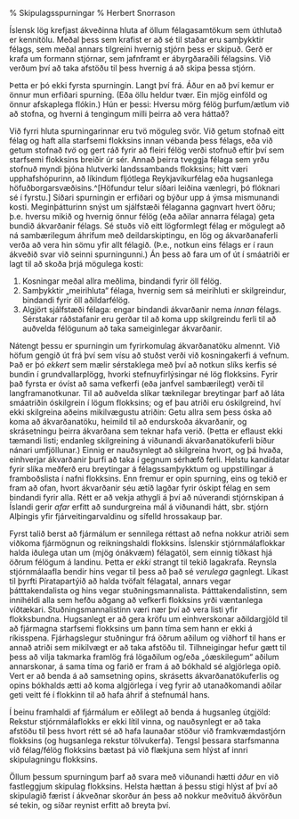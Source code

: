 % Skipulagsspurningar
% Herbert Snorrason

Íslensk lög krefjast ákveðinna hluta af öllum félagasamtökum sem úthlutað er kennitölu. Meðal þess sem krafist er að sé til staðar eru samþykktir félags, sem meðal annars tilgreini hvernig stjórn þess er skipuð. Gerð er krafa um formann stjórnar, sem jafnframt er ábyrgðaraðili félagsins. Við verðum því að taka afstöðu til þess hvernig á að skipa þessa stjórn.

Þetta er þó ekki fyrsta spurningin. Langt því frá. Áður en að því kemur er önnur mun erfiðari spurning. (Eða öllu heldur tvær. Ein mjög einföld og önnur afskaplega flókin.) Hún er þessi: Hversu mörg félög þurfum/ætlum við að stofna, og hverni á tengingum milli þeirra að vera háttað?

Við fyrri hluta spurningarinnar eru tvö möguleg svör. Við getum stofnað eitt félag og haft alla starfsemi flokksins innan vébanda þess félags, eða við getum stofnað *tvö* og gert ráð fyrir að fleiri félög verði stofnuð eftir því sem starfsemi flokksins breiðir úr sér. Annað þeirra tveggja félaga sem yrðu stofnuð myndi þjóna hlutverki landssambands flokksins; hitt væri upphafshópurinn, að líkindum fljótlega Reykjavíkurfélag eða hugsanlega höfuðborgarsvæðisins.^[Höfundur telur síðari leiðina vænlegri, þó flóknari sé í fyrstu.]
Síðari spurningin er erfiðari og býður upp á ýmsa mismunandi kosti. Meginþátturinn snýst um sjálfstæði félaganna gagnvart hvert öðru; þ.e. hversu mikið og hvernig önnur félög (eða aðilar annarra félaga) geta bundið ákvarðanir félags. Sé stuðs við eitt lögformlegt félag er mögulegt að ná sambærilegum áhrifum með deildarskiptingu, en lög og ákvarðanaferli verða að vera hin sömu yfir allt félagið. (Þ.e., notkun eins félags er í raun ákveðið svar við seinni spurningunni.) Án þess að fara um of út í smáatriði er lagt til að skoða þrjá mögulega kosti:

1. Kosningar meðal allra meðlima, bindandi fyrir öll félög.
2. Samþykktir „meirihluta“ félaga, hvernig sem sá meirihluti er skilgreindur, bindandi fyrir öll aðildarfélög.
3. Algjört sjálfstæði félaga: engar bindandi ákvarðanir nema *innan* félags. Sérstakar ráðstafanir eru gerðar til að koma upp skilgreindu ferli til að auðvelda félögunum að taka sameiginlegar ákvarðanir.

Nátengt þessu er spurningin um fyrirkomulag ákvarðanatöku almennt. Við höfum gengið út frá því sem vísu að stuðst verði við kosningakerfi á vefnum. Það er þó *ekkert* sem mælir sérstaklega með því að notkun slíks kerfis sé bundin í grundvallarplögg, hvorki stefnuyfirlýsingar né lög flokksins. Fyrir það fyrsta er óvíst að sama vefkerfi (eða janfvel sambærilegt) verði til langframanotkunar. Til að auðvelda slíkar tæknilegar breytingar þarf að láta smáatriðin óskilgrein í lögum flokksins; og ef þau atriði eru óskilgreind, hví ekki skilgreina aðeins mikilvægustu atriðin: Getu allra sem þess óska að koma að ákvarðanatöku, heimild til að endurskoða ákvarðanir, og skrásetningu þeirra ákvarðana sem teknar hafa verið. (Þetta er eflaust ekki tæmandi listi; endanleg skilgreining á viðunandi ákvarðanatökuferli bíður nánari umfjöllunar.) Einnig er nauðsynlegt að skilgreina hvort, og þá hvaða, einhverjar ákvarðanir þurfi að taka í gegnum sérhæfð ferli. Helstu kandídatar fyrir slíka meðferð eru breytingar á félagssamþykktum og uppstillingar á framboðslista í nafni flokksins. Enn fremur er opin spurning, eins og tekið er fram að ofan, hvort ákvarðanir séu ætíð lagðar fyrir óskipt félag en sem bindandi fyrir alla. Rétt er að vekja athygli á því að núverandi stjórnskipan á Íslandi gerir *afar* erfitt að sundurgreina mál á viðunandi hátt, sbr. stjórn Alþingis yfir fjárveitingarvaldinu og sífelld hrossakaup þar.

Fyrst talið berst að fjármálum er sennilega réttast að nefna nokkur atriði sem viðkoma fjármögnun og reikningshaldi flokksins. Íslenskir stjórnmálaflokkar halda iðulega utan um (mjög ónákvæm) félagatöl, sem einnig tíðkast hjá öðrum félögum á landinu. Þetta er *ekki* strangt til tekið lagakrafa. Reynsla stjórnmálaafla bendir hins vegar til þess að það sé *verulega* gagnlegt. Líkast til þyrfti Píratapartýið að halda tvöfalt félagatal, annars vegar þátttakendalista og hins vegar stuðningsmannalista. Þátttakendalistinn, sem innihéldi alla sem hefðu aðgang að vefkerfi flokksins yrði væntanlega víðtækari. Stuðningsmannalistinn væri nær því að vera listi yfir flokksbundna. Hugsanlegt er að gera kröfu um einhverskonar aðildargjöld til að fjármagna starfsemi flokksins um þann tíma sem hann er ekki á ríkisspena. Fjárhagslegur stuðningur frá öðrum aðilum og viðhorf til hans er annað atriði sem mikilvægt er að taka afstöðu til. Tilhneigingar hefur gætt til þess að vilja takmarka framlög frá lögaðilum og/eða „óæskilegum“ aðilum annarskonar, á sama tíma og farið er fram á að bókhald sé algjörlega opið. Vert er að benda á að samsetning opins, skrásetts ákvarðanatökuferlis og opins bókhalds ætti að koma algjörlega í veg fyrir að utanaðkomandi aðilar geti veitt fé í flokkinn til að hafa áhrif á stefnumál hans.

Í beinu framhaldi af fjármálum er eðlilegt að benda á hugsanleg útgjöld: Rekstur stjórnmálaflokks er ekki lítil vinna, og nauðsynlegt er að taka afstöðu til þess hvort rétt sé að hafa launaðar stöður við framkvæmdastjórn flokksins (og hugsanlega rekstur tölvukerfa). Tengsl þessara starfsmanna við félag/félög flokksins bætast þá við flækjuna sem hlýst af innri skipulagningu flokksins.

Öllum þessum spurningum þarf að svara með viðunandi hætti *áður* en við fastleggjum skipulag flokksins. Helsta hættan á þessu stigi hlýst af því að skipulagið færist í ákveðnar skorður án þess að nokkur meðvituð ákvörðun sé tekin, og síðar reynist erfitt að breyta því.
